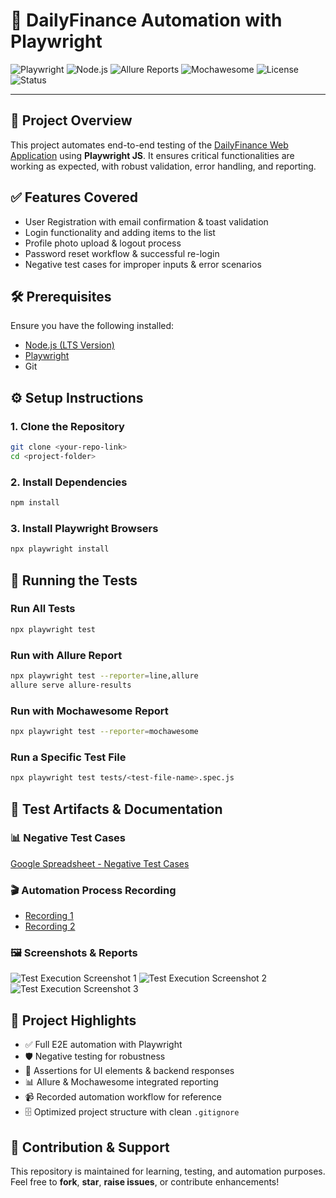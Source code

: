 # 🚀 DailyFinance Automation with Playwright

![Playwright](https://img.shields.io/badge/Playwright-Testing-brightgreen?logo=playwright\&logoColor=white)
![Node.js](https://img.shields.io/badge/Node.js-LTS-blue?logo=node.js\&logoColor=white)
![Allure Reports](https://img.shields.io/badge/Allure-Reports-orange?logo=allure\&logoColor=white)
![Mochawesome](https://img.shields.io/badge/Mochawesome-Reports-yellowgreen)
![License](https://img.shields.io/badge/License-MIT-lightgrey)
![Status](https://img.shields.io/badge/Project-Active-brightgreen)

---

## 📝 Project Overview

This project automates end-to-end testing of the [DailyFinance Web Application](https://dailyfinance.roadtocareer.net/) using **Playwright JS**. It ensures critical functionalities are working as expected, with robust validation, error handling, and reporting.

## ✅ Features Covered

* User Registration with email confirmation & toast validation
* Login functionality and adding items to the list
* Profile photo upload & logout process
* Password reset workflow & successful re-login
* Negative test cases for improper inputs & error scenarios

## 🛠 Prerequisites

Ensure you have the following installed:

* [Node.js (LTS Version)](https://nodejs.org/)
* [Playwright](https://playwright.dev/)
* Git

## ⚙️ Setup Instructions

### 1. Clone the Repository

```bash
git clone <your-repo-link>
cd <project-folder>
```

### 2. Install Dependencies

```bash
npm install
```

### 3. Install Playwright Browsers

```bash
npx playwright install
```

## 🚦 Running the Tests

### Run All Tests

```bash
npx playwright test
```

### Run with Allure Report

```bash
npx playwright test --reporter=line,allure
allure serve allure-results
```

### Run with Mochawesome Report

```bash
npx playwright test --reporter=mochawesome
```

### Run a Specific Test File

```bash
npx playwright test tests/<test-file-name>.spec.js
```

## 🧪 Test Artifacts & Documentation

### 📊 Negative Test Cases

[Google Spreadsheet - Negative Test Cases](https://docs.google.com/spreadsheets/d/1SkiV88A4o2Q4NGAS04jId0_KXcAE2X6Ay8GObTUZSYg/edit?usp=sharing)

### 🎬 Automation Process Recording

* [Recording 1](https://github.com/user-attachments/assets/1760f32e-bf2c-4307-812e-6e8f76beff70)
* [Recording 2](https://github.com/user-attachments/assets/954669d5-c66e-4d94-8023-2341ae5e827f)

### 🖼 Screenshots & Reports

![Test Execution Screenshot 1](https://github.com/user-attachments/assets/f031b863-4d54-4087-9e9c-4599f1873dc3)
![Test Execution Screenshot 2](https://github.com/user-attachments/assets/8828f3eb-9adc-42d6-8c3e-a2667fb47362)
![Test Execution Screenshot 3](https://github.com/user-attachments/assets/cb55cd9e-189b-4ddd-b9d1-ba3c4d6fe3ba)

## 📂 Project Highlights

* ✅ Full E2E automation with Playwright
* 🛡 Negative testing for robustness
* 📝 Assertions for UI elements & backend responses
* 📊 Allure & Mochawesome integrated reporting
* 📹 Recorded automation workflow for reference
* 🗄 Optimized project structure with clean `.gitignore`

## 🤝 Contribution & Support

This repository is maintained for learning, testing, and automation purposes.
Feel free to **fork**, **star**, **raise issues**, or contribute enhancements!
